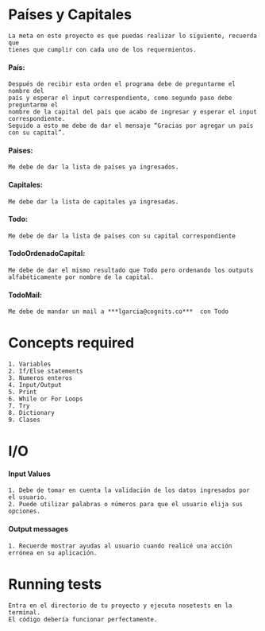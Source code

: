 # Países y Capitales
	La meta en este proyecto es que puedas realizar lo siguiente, recuerda que 
	tienes que cumplir con cada uno de los requermientos.

#### **País:**
	Después de recibir esta orden el programa debe de preguntarme el nombre del 
	país y esperar el input correspondiente, como segundo paso debe preguntarme el 
	nombre de la capital del país que acabo de ingresar y esperar el input correspondiente. 
	Seguido a esto me debe de dar el mensaje “Gracias por agregar un país con su capital”.
 
#### **Paises:**
	Me debe de dar la lista de países ya ingresados.
 
#### **Capitales:**
	Me debe dar la lista de capitales ya ingresadas.
 
#### **Todo:**
	Me debe de dar la lista de países con su capital correspondiente
 
#### **TodoOrdenadoCapital:**
	Me debe de dar el mismo resultado que Todo pero ordenando los outputs
	alfabéticamente por nombre de la capital.
 
#### **TodoMail:**
	Me debe de mandar un mail a ***lgarcia@cognits.co***  con Todo

# Concepts required
	1. Variables
	2. If/Else statements
	3. Numeros enteros
	4. Input/Output
	5. Print
	6. While or For Loops
	7. Try
	8. Dictionary
	9. Clases

# I/O

#### Input Values
	1. Debe de tomar en cuenta la validación de los datos ingresados por el usuario.
	2. Puede utilizar palabras o números para que el usuario elija sus opciones.

#### Output messages
	1. Recuerde mostrar ayudas al usuario cuando realicé una acción errónea en su aplicación.


# Running tests
	Entra en el directorio de tu proyecto y ejecuta nosetests en la terminal. 
	El código debería funcionar perfectamente.
